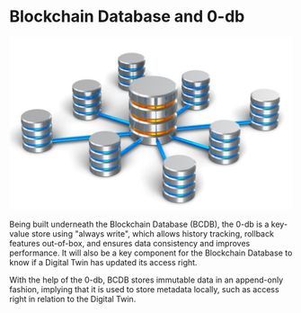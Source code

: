 # Blockchain Database and 0-db


![](img/bcbd_0db_head.png)

Being built underneath the Blockchain Database (BCDB), the 0-db is a key-value store using "always write", which allows history tracking, rollback features out-of-box, and ensures data consistency and improves performance. It will also be a key component for the Blockchain Database to know if a Digital Twin has updated its access right. 

With the help of the 0-db, BCDB stores immutable data in an append-only fashion, implying that it is used to store metadata locally, such as access right in relation to the Digital Twin.













